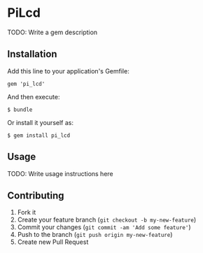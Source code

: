 # PiLcd

TODO: Write a gem description

## Installation

Add this line to your application's Gemfile:

    gem 'pi_lcd'

And then execute:

    $ bundle

Or install it yourself as:

    $ gem install pi_lcd

## Usage

TODO: Write usage instructions here

## Contributing

1. Fork it
2. Create your feature branch (`git checkout -b my-new-feature`)
3. Commit your changes (`git commit -am 'Add some feature'`)
4. Push to the branch (`git push origin my-new-feature`)
5. Create new Pull Request
